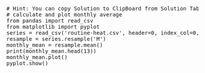<pre class="file" data-target="clipboard">
# Hint: You can copy Solution to ClipBoard from Solution Tab
# calculate and plot monthly average
from pandas import read_csv
from matplotlib import pyplot
series = read_csv('routine-heat.csv', header=0, index_col=0, parse_dates=True, squeeze=True)
resample = series.resample('M')
monthly_mean = resample.mean()
print(monthly_mean.head(13))
monthly_mean.plot()
pyplot.show()

</pre>
